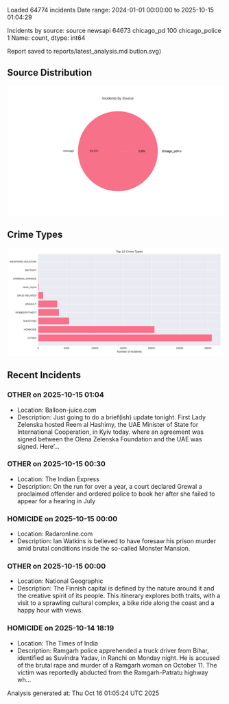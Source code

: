
Loaded 64774 incidents
Date range: 2024-01-01 00:00:00 to 2025-10-15 01:04:29

Incidents by source:
source
newsapi           64673
chicago_pd          100
chicago_police        1
Name: count, dtype: int64

Report saved to reports/latest_analysis.md
bution.svg)

## Source Distribution
![Source Distribution](images/source_distribution.svg)

## Crime Types
![Crime Types](images/crime_types.svg)

## Recent Incidents

### OTHER on 2025-10-15 01:04
- Location: Balloon-juice.com
- Description: Just going to do a brief(ish) update tonight. First Lady Zelenska hosted Reem al Hashimy, the UAE Minister of State for International Cooperation, in Kyiv today. where an agreement was signed between the Olena Zelenska Foundation and the UAE was signed. Here’…


### OTHER on 2025-10-15 00:30
- Location: The Indian Express
- Description: On the run for over a year, a court declared Grewal a proclaimed offender and ordered police to book her after she failed to appear for a hearing in July


### HOMICIDE on 2025-10-15 00:00
- Location: Radaronline.com
- Description: Ian Watkins is believed to have foresaw his prison murder amid brutal conditions inside the so-called Monster Mansion.


### OTHER on 2025-10-15 00:00
- Location: National Geographic
- Description: The Finnish capital is defined by the nature around it and the creative spirit of its people. This itinerary explores both traits, with a visit to a sprawling cultural complex, a bike ride along the coast and a happy hour with views.


### HOMICIDE on 2025-10-14 18:19
- Location: The Times of India
- Description: Ramgarh police apprehended a truck driver from Bihar, identified as Suvindra Yadav, in Ranchi on Monday night. He is accused of the brutal rape and murder of a Ramgarh woman on October 11. The victim was reportedly abducted from the Ramgarh-Patratu highway wh…

Analysis generated at: Thu Oct 16 01:05:24 UTC 2025
